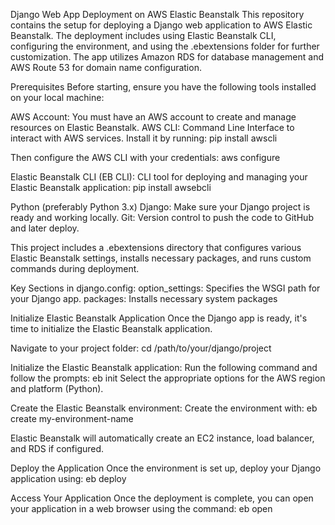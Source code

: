 Django Web App Deployment on AWS Elastic Beanstalk
This repository contains the setup for deploying a Django web application to AWS Elastic Beanstalk. The deployment includes using Elastic Beanstalk CLI, configuring the environment, and using the .ebextensions folder for further customization. The app utilizes Amazon RDS for database management and AWS Route 53 for domain name configuration.

Prerequisites
Before starting, ensure you have the following tools installed on your local machine:

AWS Account: You must have an AWS account to create and manage resources on Elastic Beanstalk.
AWS CLI: Command Line Interface to interact with AWS services. Install it by running:
pip install awscli

Then configure the AWS CLI with your credentials:
aws configure

Elastic Beanstalk CLI (EB CLI): CLI tool for deploying and managing your Elastic Beanstalk application:
pip install awsebcli

Python (preferably Python 3.x)
Django: Make sure your Django project is ready and working locally.
Git: Version control to push the code to GitHub and later deploy.

This project includes a .ebextensions directory that configures various Elastic Beanstalk settings, installs necessary packages, and runs custom commands during deployment.

Key Sections in django.config:
option_settings: Specifies the WSGI path for your Django app.
packages: Installs necessary system packages

Initialize Elastic Beanstalk Application
Once the Django app is ready, it's time to initialize the Elastic Beanstalk application.

Navigate to your project folder:
cd /path/to/your/django/project

Initialize the Elastic Beanstalk application: Run the following command and follow the prompts:
eb init
Select the appropriate options for the AWS region and platform (Python).

Create the Elastic Beanstalk environment: Create the environment with:
eb create my-environment-name

Elastic Beanstalk will automatically create an EC2 instance, load balancer, and RDS if configured.

Deploy the Application
Once the environment is set up, deploy your Django application using:
eb deploy

Access Your Application
Once the deployment is complete, you can open your application in a web browser using the command:
eb open

